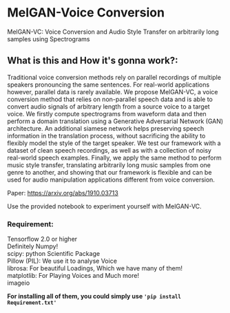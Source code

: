 # MelGAN-Voice Conversion
MelGAN-VC: Voice Conversion and Audio Style Transfer on arbitrarily long samples using Spectrograms

## What is this and How it's gonna work?:
Traditional voice conversion methods rely on parallel recordings of multiple speakers pronouncing the same sentences. For real-world applications however, parallel data is rarely available. We propose MelGAN-VC, a voice conversion method that relies on non-parallel speech data and is able to convert audio signals of arbitrary length from a source voice to a target voice. We firstly compute spectrograms from waveform data and then perform a domain translation using a Generative Adversarial Network (GAN) architecture. An additional siamese network helps preserving speech information in the translation process, without sacrificing the ability to flexibly model the style of the target speaker. We test our framework with a dataset of clean speech recordings, as well as with a collection of noisy real-world speech examples. Finally, we apply the same method to perform music style transfer, translating arbitrarily long music samples from one genre to another, and showing that our framework is flexible and can be used for audio manipulation applications different from voice conversion.




Paper: https://arxiv.org/abs/1910.03713

Use the provided notebook to experiment yourself with MelGAN-VC.



### Requirement: 
Tensorflow 2.0 or higher<br>
Definitely Numpy!<br>
scipy: python Scientific Package<br>
Pillow (PIL): We use it to analyse Voice<br>
librosa: For beautiful Loadings, Which we have many of them!<br>
matplotlib: For Playing Voices and Much more!<br>
imageio<br>

**For installing all of them, you could simply use `'pip install  Requirement.txt'`**

